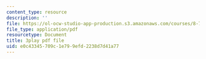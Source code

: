 ```yaml
---
content_type: resource
description: ''
file: https://ol-ocw-studio-app-production.s3.amazonaws.com/courses/8-701-introduction-to-nuclear-and-particle-physics-fall-2020/e0c43345709c1e799efd2238d7d41a77_9QPqYAr-Zsc.pdf
file_type: application/pdf
resourcetype: Document
title: 3play pdf file
uid: e0c43345-709c-1e79-9efd-2238d7d41a77
---
```

